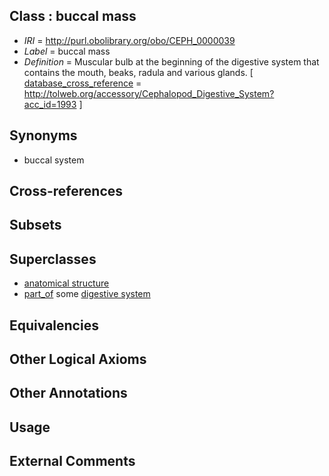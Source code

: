 
## Class : buccal mass

 * *IRI* = http://purl.obolibrary.org/obo/CEPH_0000039
 * *Label* = buccal mass
 * *Definition* = Muscular bulb at the beginning of the digestive system that contains the mouth, beaks, radula and various glands. [ [database_cross_reference](../../ef/oboInOwl#hasDbXref.md) = http://tolweb.org/accessory/Cephalopod_Digestive_System?acc_id=1993 ]

## Synonyms

 * buccal system

## Cross-references


## Subsets


## Superclasses

 * [anatomical structure](../../UBERON/61/UBERON_0000061.md)
 * [part_of](../../BFO/50/BFO_0000050.md) some [digestive system](../../UBERON/07/UBERON_0001007.md)

## Equivalencies


## Other Logical Axioms


## Other Annotations


## Usage


## External Comments


